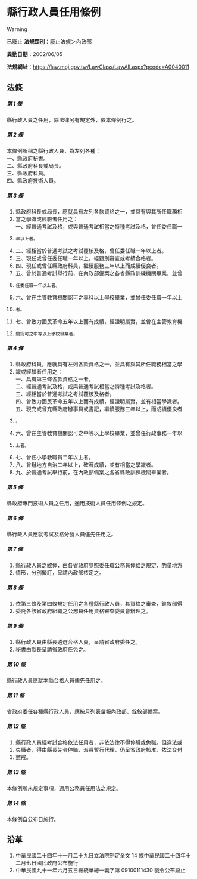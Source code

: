 # 縣行政人員任用條例


> [!WARNING]
> 已廢止
**法規類別**：廢止法規＞內政部

**異動日期**：2002/06/05  

**法規網址**：https://law.moj.gov.tw/LawClass/LawAll.aspx?pcode=A0040011



## 法條
##### 第 1 條
縣行政人員之任用，除法律另有規定外，依本條例行之。

##### 第 2 條
本條例所稱之縣行政人員，為左列各種：  
一、縣政府秘書。  
二、縣政府科長或局長。  
三、縣政府科員。  
四、縣政府技術人員。

##### 第 3 條
1. 縣政府科長或局長，應就具有左列各款資格之一，並具有與其所任職務相
1. 當之學識或經驗者任用之：  
一、經普通考試及格，或與普通考試相當之特種考試及格，曾任委任職一
1.     年以上者。
1. 二、經相當於普通考試之考試覆核及格，曾任委任職一年以上者。
1. 三、現任或曾任委任職一年以上，經甄別審查或考績合格者。
1. 四、現任或曾任縣政府科員，繼續服務三年以上而成績優良者。
1. 五、曾於普通考試舉行前，在內政部備案之各省縣政訓練機關畢業，並曾
1.     任委任職一年以上者。
1. 六、曾在主管教育機關認可之專科以上學校畢業，並曾任委任職一年以上
1.     者。
1. 七、曾致力國民革命五年以上而有成績，經證明屬實，並曾在主管教育機
1.     關認可之中等以上學校畢業者。

##### 第 4 條
1. 縣政府科員，應就具有左列各款資格之一，並具有與其所任職務相當之學
1. 識或經驗者任用之：  
一、具有第三條各款資格之一者。  
二、經普通考試及格，或與普通考試相當之特種考試及格者。  
三、經相當於普通考試之考試覆核及格者。  
四、曾致力國民革命五年以上而有成績，經證明屬實，並有相當學識者。  
五、現充或曾充縣政府辦事員或書記，繼續服務三年以上，而成績優良者
1.     。
1. 六、曾在主管教育機關認可之中等以上學校畢業，並曾任行政事務一年以
1.     上者。
1. 七、曾任小學教職員二年以上者。
1. 八、曾辦地方自治二年以上，確著成績，並有相當之學識者。
1. 九、於普通考試舉行前，在內政部備案之各省縣政訓練機關畢業者。

##### 第 5 條
縣政府專門技術人員之任用，適用技術人員任用條例之規定。

##### 第 6 條
縣行政人員應就考試及格分發人員儘先任用之。

##### 第 7 條
1. 縣行政人員之敘俸，由各省政府參照委任職公務員俸給之規定，酌量地方
1. 情形，分別擬訂，呈請內政部核定之。

##### 第 8 條
1. 依第三條及第四條規定任用之各種縣行政人員，其資格之審查，銓敘部得
1. 委託各該省政府組織之公務員任用資格審查委員會辦理之。

##### 第 9 條
1. 縣行政人員由縣長遴選合格人員，呈請省政府委任之。
1. 秘書由縣長呈請省政府任免之。

##### 第 10 條
縣行政人員應就本縣合格人員儘先任用之。

##### 第 11 條
省政府委任各種縣行政人員，應按月列表彙報內政部、銓敘部備案。

##### 第 12 條
1. 縣行政人員經考試合格依法任用者，非依法律不得停職或免職。但違法或
1. 失職者，得由縣長先令停職，派員暫行代理，仍呈省政府核准，依法交付
1. 懲戒。

##### 第 13 條
本條例所未規定事項，適用公務員任用法之規定。

##### 第 14 條
本條例自公布日施行。

## 沿革
1. 中華民國二十四年十一月二十九日立法院制定全文 14 條中華民國二十四年十二月七日國民政府公布施行
1. 中華民國九十一年六月五日總統華總一義字第 09100111430  號令公布廢止
